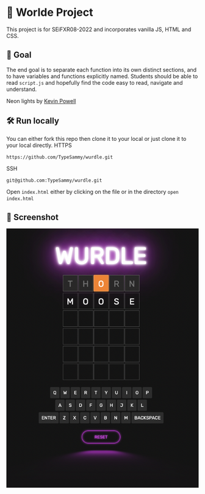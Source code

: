 # 🌈 Worlde Project

This project is for SEiFXR08-2022 and incorporates vanilla JS, HTML and CSS.

## 🌟 Goal

The end goal is to separate each function into its own distinct sections, and to have variables and functions explicitly named. Students should be able to read `script.js` and hopefully find the code easy to read, navigate and understand.

Neon lights by [Kevin Powell](https://www.youtube.com/watch?v=6xNcXwC6ikQ)

## 🛠️ Run locally

You can either fork this repo then clone it to your local or just clone it to your local directly.
HTTPS

```
https://github.com/TypeSammy/wurdle.git
```

SSH

```
git@github.com:TypeSammy/wurdle.git
```

Open `index.html` either by clicking on the file or in the directory `open index.html`

## 📸 Screenshot

![](https://github.com/TypeSammy/wurdle/blob/master/wurdle-screenshot.png)

